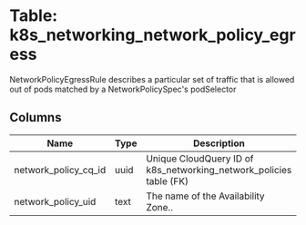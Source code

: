 
# Table: k8s_networking_network_policy_egress
NetworkPolicyEgressRule describes a particular set of traffic that is allowed out of pods matched by a NetworkPolicySpec's podSelector
## Columns
| Name        | Type           | Description  |
| ------------- | ------------- | -----  |
|network_policy_cq_id|uuid|Unique CloudQuery ID of k8s_networking_network_policies table (FK)|
|network_policy_uid|text|The name of the Availability Zone..|
